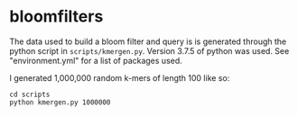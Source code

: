 # bloomfilters

The data used to build a bloom filter and query is is generated through the python script in `scripts/kmergen.py`. Version 3.7.5 of python was used. See "environment.yml" for a list of packages used. 

I generated 1,000,000 random k-mers of length 100 like so:

```
cd scripts
python kmergen.py 1000000
```
